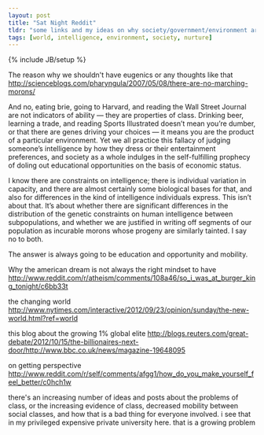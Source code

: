 ```yaml
---
layout: post
title: "Sat Night Reddit"
tldr: "some links and my ideas on why society/government/environment are much more important than genetics in terms of intelligence. how our world is polarizing and some assumptions that are no longer true."
tags: [world, intelligence, environment, society, nurture]
---
```

{% include JB/setup %}

The reason why we shouldn't have eugenics or any thoughts like that
http://scienceblogs.com/pharyngula/2007/05/08/there-are-no-marching-morons/

And no, eating brie, going to Harvard, and reading the Wall Street Journal are not indicators of ability — they are properties of class. Drinking beer, learning a trade, and reading Sports Illustrated doesn’t mean you’re dumber, or that there are genes driving your choices — it means you are the product of a particular environment. Yet we all practice this fallacy of judging someone’s intelligence by how they dress or their entertainment preferences, and society as a whole indulges in the self-fulfilling prophecy of doling out educational opportunities on the basis of economic status.

I know there are constraints on intelligence; there is individual variation in capacity, and there are almost certainly some biological bases for that, and also for differences in the kind of intelligence individuals express. This isn’t about that. It’s about whether there are significant differences in the distribution of the genetic constraints on human intelligence between subpopulations, and whether we are justified in writing off segments of our population as incurable morons whose progeny are similarly tainted. I say no to both.

The answer is always going to be education and opportunity and mobility.

Why the american dream is not always the right mindset to have
http://www.reddit.com/r/atheism/comments/108a46/so_i_was_at_burger_king_tonight/c6bb33t

the changing world
http://www.nytimes.com/interactive/2012/09/23/opinion/sunday/the-new-world.html?ref=world

this blog about the growing 1% global elite
http://blogs.reuters.com/great-debate/2012/10/15/the-billionaires-next-door/http://www.bbc.co.uk/news/magazine-19648095

on getting perspective
http://www.reddit.com/r/self/comments/afgg1/how_do_you_make_yourself_feel_better/c0hch1w

there's an increasing number of ideas and posts about the problems of class, or the increasing evidence of class, decreased mobility between social classes, and how that is a bad thing for everyone involved.
i see that in my privileged expensive private university here. that is a growing problem


